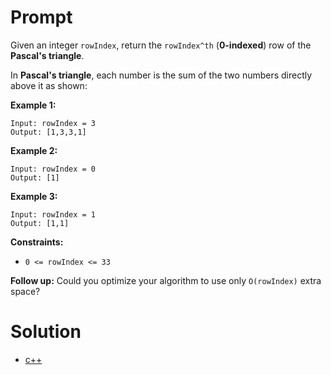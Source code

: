 # Prompt
Given an integer `rowIndex`, return the `rowIndex^th` (**0-indexed**) row of the **Pascal's triangle**.

In **Pascal's triangle**, each number is the sum of the two numbers directly above it as shown:

**Example 1:**
```
Input: rowIndex = 3
Output: [1,3,3,1]
```

**Example 2:**
```
Input: rowIndex = 0
Output: [1]
```

**Example 3:**
```
Input: rowIndex = 1
Output: [1,1]
```

**Constraints:**
* `0 <= rowIndex <= 33`

**Follow up:** Could you optimize your algorithm to use only `O(rowIndex)` extra space?

# Solution
* [c++](pascals_triangle_ii.cpp)
